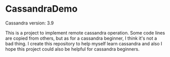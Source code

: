 # CassandraDemo
Cassandra version: 3.9

This is a project to implement remote cassandra operation.
Some code lines are copied from others, but as for a cassandra beginner, I think it's not a bad thing.
I create this repository to help myself learn cassandra and also I hope this project could also be helpful for cassandra beginners.

